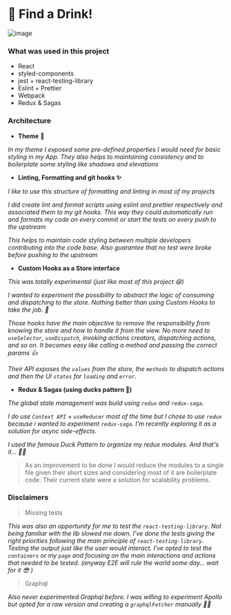 # 🍻 Find a Drink!

![image](https://user-images.githubusercontent.com/20416768/85180733-849e7780-b25a-11ea-911a-45aea20240dc.png)

### What was used in this project

* React
* styled-components
* jest + react-testing-library
* Eslint + Prettier
* Webpack
* Redux & Sagas


### Architecture

* **Theme** 💅 

*In my theme I exposed some pre-defined properties I would need for basic styling in my App. They also helps to maintaining consistency and to boilerplate some styling like shadows and elevations*

* **Linting, Formatting and git hooks :sparkles:**

*I like to use this structure of formatting and linting in most of my projects*

*I did create lint and format scripts using eslint and prettier respectively and associated them to my git hooks. This way they could automatically run and formats my code on every commit or start the tests on every push to the upstream*

*This helps to maintain code styling between multiple developers contributing into the code base. Also guarantee that no test were broke before pushing to the upstream*

* **Custom Hooks as a Store interface**

*This was totally experimental (just like most of this project 😄)*

*I wanted to experiment the possibility to abstract the logic of consuming and dispatching to the store. Nothing better than using Custom Hooks to take the job. 👊*

*Those hooks have the main objective to remove the responsibility from knowing the store and how to handle it from the view. No more need to `useSelector`, `useDispatch`, invoking actions creators, dispatching actions, and so on. It becomes easy like calling a method and passing the correct params 👍*

*Their API exposes the `values` from the store, the `methods` to dispatch actions and then the UI `states` for `loading` and `error`.*

* **Redux & Sagas (using ducks pattern 🦆)**

*The global state management was build using `redux` and `redux-saga`.*

*I do use `Context API` + `useReducer` most of the time but I chose to use `redux` because i wanted to experiment `redux-saga`. I'm recently exploring it as a solution for async side-effects.*

*I used the famous Duck Pattern to organize my redux modules. And that's it... 🤷‍♂️*

> As an improvement to be done I would reduce the modules to a single file given their short sizes and considering most of it are boilerplate code. Their current state were a solution for scalability problems.

### Disclaimers 

> Missing tests

*This was also an opportunity for me to test the `react-testing-library`. Not being familiar with the lib slowed me down. I've done the tests giving the right priorities following the main principle of `react-testing-library`. Testing the output just like the user would interact. I've opted to test the `containers` or my `page` and focusing on the main interactions and actions that needed to be tested. (anyway E2E will rule the world some day... wait for it 😎 )*

> Graphql

*Also never experimented Graphql before. I was willing to experiment Apollo but opted for a raw version and creating a `graphqlFetcher` manually 👨‍💻*
